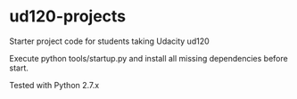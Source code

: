 ud120-projects
==============

Starter project code for students taking Udacity ud120

Execute python tools/startup.py and install all missing dependencies before start. 

Tested with Python 2.7.x
